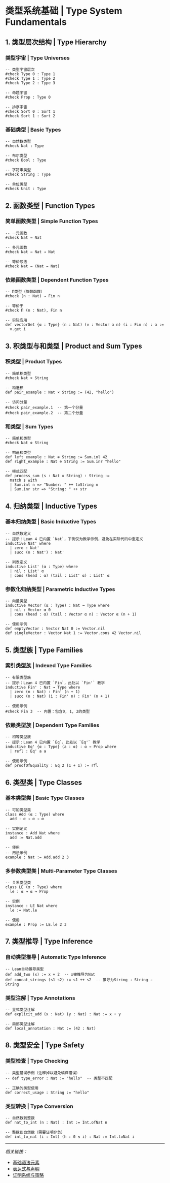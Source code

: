 # 类型系统基础 | Type System Fundamentals

## 1. 类型层次结构 | Type Hierarchy

### 类型宇宙 | Type Universes

```lean
-- 类型宇宙层次
#check Type 0 : Type 1
#check Type 1 : Type 2
#check Type 2 : Type 3

-- 命题宇宙
#check Prop : Type 0

-- 排序宇宙
#check Sort 0 : Sort 1
#check Sort 1 : Sort 2
```

### 基础类型 | Basic Types

```lean
-- 自然数类型
#check Nat : Type

-- 布尔类型
#check Bool : Type

-- 字符串类型
#check String : Type

-- 单位类型
#check Unit : Type
```

## 2. 函数类型 | Function Types

### 简单函数类型 | Simple Function Types

```lean
-- 一元函数
#check Nat → Nat

-- 多元函数
#check Nat → Nat → Nat

-- 等价写法
#check Nat → (Nat → Nat)
```

### 依赖函数类型 | Dependent Function Types

```lean
-- Π类型（依赖函数）
#check (n : Nat) → Fin n

-- 等价于
#check Π (n : Nat), Fin n

-- 实际应用
def vectorGet {α : Type} (n : Nat) (v : Vector α n) (i : Fin n) : α :=
  v.get i
```

## 3. 积类型与和类型 | Product and Sum Types

### 积类型 | Product Types

```lean
-- 简单积类型
#check Nat × String

-- 构造积
def pair_example : Nat × String := (42, "hello")

-- 访问分量
#check pair_example.1  -- 第一个分量
#check pair_example.2  -- 第二个分量
```

### 和类型 | Sum Types

```lean
-- 简单和类型
#check Nat ⊕ String

-- 构造和类型
def left_example : Nat ⊕ String := Sum.inl 42
def right_example : Nat ⊕ String := Sum.inr "hello"

-- 模式匹配
def process_sum (s : Nat ⊕ String) : String :=
  match s with
  | Sum.inl n => "Number: " ++ toString n
  | Sum.inr str => "String: " ++ str
```

## 4. 归纳类型 | Inductive Types

### 基本归纳类型 | Basic Inductive Types

```lean
-- 自然数定义
-- 提示：Lean 4 已内置 `Nat`，下例仅为教学示例，避免在实际代码中重定义
inductive Nat' where
  | zero : Nat'
  | succ (n : Nat') : Nat'

-- 列表定义
inductive List' (α : Type) where
  | nil : List' α
  | cons (head : α) (tail : List' α) : List' α
```

### 参数化归纳类型 | Parametric Inductive Types

```lean
-- 向量类型
inductive Vector (α : Type) : Nat → Type where
  | nil : Vector α 0
  | cons (head : α) (tail : Vector α n) : Vector α (n + 1)

-- 使用示例
def emptyVector : Vector Nat 0 := Vector.nil
def singleVector : Vector Nat 1 := Vector.cons 42 Vector.nil
```

## 5. 类型族 | Type Families

### 索引类型族 | Indexed Type Families

```lean
-- 有限类型族
-- 提示：Lean 4 已内置 `Fin`，此处以 `Fin'` 教学
inductive Fin' : Nat → Type where
  | zero (n : Nat) : Fin' (n + 1)
  | succ (n : Nat) (i : Fin' n) : Fin' (n + 1)

-- 使用示例
#check Fin 3  -- 内置：包含0, 1, 2的类型
```

### 依赖类型族 | Dependent Type Families

```lean
-- 相等类型族
-- 提示：Lean 4 已内置 `Eq`，此处以 `Eq'` 教学
inductive Eq' {α : Type} (a : α) : α → Prop where
  | refl : Eq' a a

-- 使用示例
def proofOfEquality : Eq 2 (1 + 1) := rfl
```

## 6. 类型类 | Type Classes

### 基本类型类 | Basic Type Classes

```lean
-- 可加类型类
class Add (α : Type) where
  add : α → α → α

-- 实例定义
instance : Add Nat where
  add := Nat.add

-- 使用
-- 用法示例
example : Nat := Add.add 2 3
```

### 多参数类型类 | Multi-Parameter Type Classes

```lean
-- 关系类型类
class LE (α : Type) where
  le : α → α → Prop

-- 实例
instance : LE Nat where
  le := Nat.le

-- 使用
example : Prop := LE.le 2 3
```

## 7. 类型推导 | Type Inference

### 自动类型推导 | Automatic Type Inference

```lean
-- Lean自动推导类型
def add_two (x) := x + 2  -- x被推导为Nat
def concat_strings (s1 s2) := s1 ++ s2  -- 推导为String → String → String
```

### 类型注解 | Type Annotations

```lean
-- 显式类型注解
def explicit_add (x : Nat) (y : Nat) : Nat := x + y

-- 局部类型注解
def local_annotation : Nat := (42 : Nat)
```

## 8. 类型安全 | Type Safety

### 类型检查 | Type Checking

```lean
-- 类型错误示例（注释掉以避免编译错误）
-- def type_error : Nat := "hello"  -- 类型不匹配

-- 正确的类型使用
def correct_usage : String := "hello"
```

### 类型转换 | Type Conversion

```lean
-- 自然数到整数
def nat_to_int (n : Nat) : Int := Int.ofNat n

-- 整数到自然数（需要证明非负）
def int_to_nat (i : Int) (h : 0 ≤ i) : Nat := Int.toNat i
```

---

*相关链接：*

- [基础语法元素](./01-基础语法元素.md)
- [表达式与声明](./03-表达式与声明.md)
- [证明系统与策略](../03-证明系统与策略/01-交互式证明环境.md)
